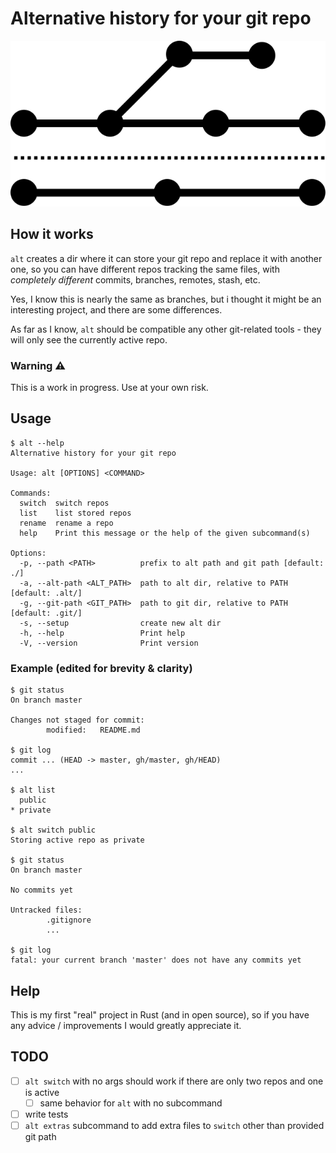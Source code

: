 # Alternative history for your git repo
<img src="logo.svg" alt="alt - Alternative history for your git repo"><br>

## How it works
`alt` creates a dir where it can store your git repo and replace it with another one, so you can have different repos tracking the same files, with _completely different_ commits, branches, remotes, stash, etc.

Yes, I know this is nearly the same as branches, but i thought it might be an interesting project, and there are some differences.

As far as I know, `alt` should be compatible any other git-related tools - they will only see the currently active repo.

### Warning ⚠️
This is a work in progress. Use at your own risk.

## Usage
```
$ alt --help
Alternative history for your git repo

Usage: alt [OPTIONS] <COMMAND>

Commands:
  switch  switch repos
  list    list stored repos
  rename  rename a repo
  help    Print this message or the help of the given subcommand(s)

Options:
  -p, --path <PATH>          prefix to alt path and git path [default: ./]
  -a, --alt-path <ALT_PATH>  path to alt dir, relative to PATH [default: .alt/]
  -g, --git-path <GIT_PATH>  path to git dir, relative to PATH [default: .git/]
  -s, --setup                create new alt dir
  -h, --help                 Print help
  -V, --version              Print version
```

### Example (edited for brevity & clarity)
```
$ git status
On branch master

Changes not staged for commit:
        modified:   README.md

$ git log
commit ... (HEAD -> master, gh/master, gh/HEAD)
...

$ alt list
  public
* private

$ alt switch public
Storing active repo as private

$ git status
On branch master

No commits yet

Untracked files:
        .gitignore
        ...

$ git log
fatal: your current branch 'master' does not have any commits yet
```

## Help
This is my first "real" project in Rust (and in open source), so if you have any advice / improvements I would greatly appreciate it.

## TODO
- [ ] `alt switch` with no args should work if there are only two repos and one is active
  - [ ] same behavior for `alt` with no subcommand
- [ ] write tests
- [ ] `alt extras` subcommand to add extra files to `switch` other than provided git path
